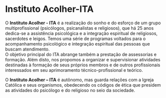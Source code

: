 # Instituto Acolher-ITA

O **Instituto Acolher - ITA** é a realização do sonho e do esforço de um grupo 
multiprofissional (psicólogos, psicanalistas e religiosos), que há 25 anos 
dedica-se a assistência psicológica e a integração espiritual de religiosos, 
sacerdotes e leigos. Temos uma série de programas voltados para o acompanhamento 
psicológico e integração espiritual das pessoas que buscam atendimento.  
O objetivo principal do ITA abrange também a prestação de assessorias e formação. 
Além disto, nos propomos a organizar e supervisionar atividades destinadas à formação 
de seus próprios membros e de outros profissionais interessados em seu
aprimoramento técnico-profissional e teórico. 

O **Instituto Acolher – ITA** é autônomo, mas guarda relações com a Igreja Católica
e seus organismos, obedecendo os códigos de ética que presidem as atividades do 
psicólogo e do religioso no seio da sociedade.
